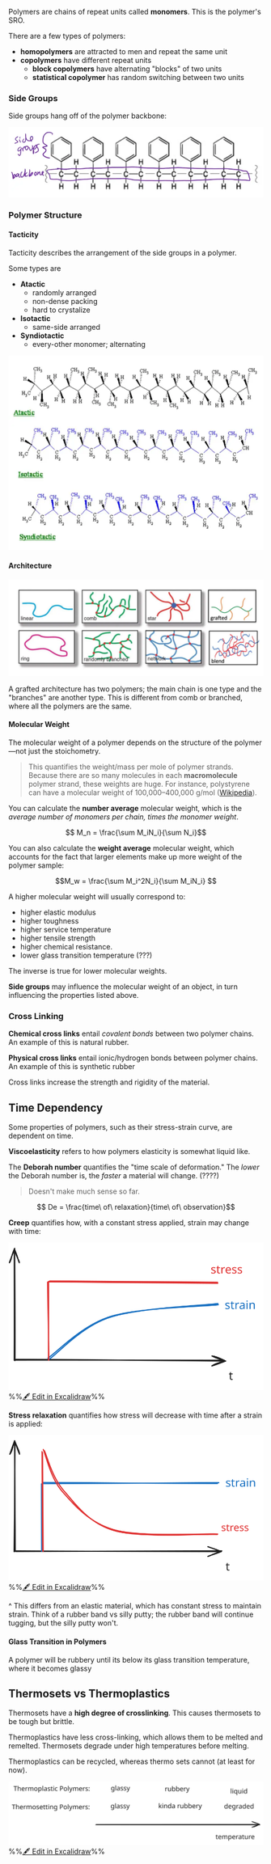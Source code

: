 
Polymers are chains of repeat units called **monomers**. This is the polymer's SRO.

There are a few types of polymers:
- **homopolymers** are attracted to men and repeat the same unit
- **copolymers** have different repeat units
	- **block copolymers** have alternating "blocks" of two units
	- **statistical copolymer** has random switching between two units

### Side Groups

Side groups hang off of the polymer backbone:

![|587](../../media/Pasted%20image%2020241110163648.webp)

### Polymer Structure

#### Tacticity 

Tacticity describes the arrangement of the side groups in a polymer.

Some types are
- **Atactic**
	- randomly arranged
	- non-dense packing
	- hard to crystalize
- **Isotactic**
	- same-side arranged
- **Syndiotactic**
	- every-other monomer; alternating


![](../../media/Pasted%20image%2020241110164159.webp)

#### Architecture

![](../../media/Pasted%20image%2020241110164224.webp)

A grafted architecture has two polymers; the main chain is one type and the "branches" are another type. This is different from comb or branched, where all the polymers are the same.

#### Molecular Weight

The molecular weight of a polymer depends on the structure of the polymer—not just the stoichometry.

> This quantifies the weight/mass per mole of polymer strands. Because there are so many molecules in each **macromolecule** polymer strand, these weights are huge. For instance, polystyrene can have a molecular weight of 100,000–400,000 g/mol ([Wikipedia](https://en.wikipedia.org/wiki/Polystyrene#Production)).

You can calculate the **number average** molecular weight, which is the *average number of monomers per chain, times the monomer weight*.

$$ M_n = \frac{\sum M_iN_i}{\sum N_i}$$

You can also calculate the **weight average** molecular weight, which accounts for the fact that larger elements make up more weight of the polymer sample:

$$M_w = \frac{\sum M_i^2N_i}{\sum M_iN_i}  $$

A higher molecular weight will usually correspond to:
- higher elastic modulus
- higher toughness
- higher service temperature
- higher tensile strength
- higher chemical resistance.
- lower glass transition temperature (???)

The inverse is true for lower molecular weights.

**Side groups** may influence the molecular weight of an object, in turn influencing the properties listed above. 



### Cross Linking

**Chemical cross links** entail *covalent bonds* between two polymer chains. An example of this is natural rubber.

**Physical cross links** entail ionic/hydrogen bonds between polymer chains. An example of this is synthetic rubber

Cross links increase the strength and rigidity of the material.


## Time Dependency

Some properties of polymers, such as their stress-strain curve, are dependent on time. 

**Viscoelasticity** refers to how polymers elasticity is somewhat liquid like.

The **Deborah number** quantifies the "time scale of deformation." The *lower* the Deborah number is, the *faster* a material will change. (????)

> Doesn't make much sense so far.

$$ De = \frac{time\ of\ relaxation}{time\ of\ observation}$$

**Creep** quantifies how, with a constant stress applied, strain may change with time:

![](../../media/excalidraw/excalidraw-2024-11-10-17.02.17.excalidraw.svg)
%%[🖋 Edit in Excalidraw](../../media/excalidraw/excalidraw-2024-11-10-17.02.17.excalidraw.md)%%

**Stress relaxation** quantifies how stress will decrease with time after a strain is applied:

![](../../media/excalidraw/excalidraw-2024-11-10-17.04.04.excalidraw.svg)
%%[🖋 Edit in Excalidraw](../../media/excalidraw/excalidraw-2024-11-10-17.04.04.excalidraw.md)%%

^ This differs from an elastic material, which has constant stress to maintain strain. Think of a rubber band vs silly putty; the rubber band will continue tugging, but the silly putty won't.

#### Glass Transition in Polymers

A polymer will be rubbery until its below its glass transition temperature, where it becomes glassy

## Thermosets vs Thermoplastics

Thermosets have a **high degree of crosslinking**. This causes thermosets to be tough but brittle.

Thermoplastics have less cross-linking, which allows them to be melted and remelted. Thermosets degrade under high temperatures before melting. 

Thermoplastics can be recycled, whereas thermo sets cannot (at least for now).

![](../../media/excalidraw/excalidraw-2024-11-10-17.17.11.excalidraw.svg)
%%[🖋 Edit in Excalidraw](../../media/excalidraw/excalidraw-2024-11-10-17.17.11.excalidraw.md)%%

